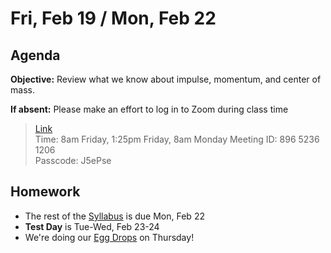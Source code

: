 Fri, Feb 19 / Mon, Feb 22
==================  
  
Agenda  
---------  
**Objective:** Review what we know about impulse, momentum, and center of mass.




**If absent:** Please make an effort to log in to Zoom during class time  
> [Link](https://us02web.zoom.us/j/89652361206?pwd=L3ZYQzBGNitFK0J6K1M4Nk1iM1dYQT09)  
> Time: 8am Friday, 1:25pm Friday, 8am Monday
> Meeting ID: 896 5236 1206  
> Passcode: J5ePse    

Homework   
-------------  
- The rest of the [Syllabus] is due Mon, Feb 22
- **Test Day** is Tue-Wed, Feb 23-24
- We're doing our [Egg Drops][egg] on Thursday!

[research]: https://avon.schoology.com/assignment/4621629308/
[syllabus]: https://avon.schoology.com/course/2624603229/materials?f=369842845
[egg]: https://avon.schoology.com/assignment/4650372025/
[prob]: https://avon.schoology.com/page/4692648984

<!--stackedit_data:
eyJoaXN0b3J5IjpbMTI3NTQ1NTkwMSwtNzUxNjQ3NzQ4LC0xOD
c2NDIxNzg4LC0xODExNTYxNDEwLC03ODYyNzMzNjksLTE5Nzc1
ODkxMTcsLTExNjc0MDE5ODEsMTMwOTE5NDA4LDEyNjQ3Mzc4Mz
csLTE1MDM1MDM1OTUsMjAzNDMzOTczMywtNjg3MjU2MDE2LDUx
MTIzODQyMSwtMTUzMDQ3ODAyMSwxODE3ODQ0MDE3LC0xMzU3OD
AzODEyLDE4NDc0MDQzMzcsMzgxMjM4NTQ0LC0xODU5NzI2MDc3
LDcxNTU2NjA4MV19
-->